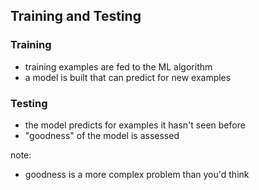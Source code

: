 ## Training and Testing

### Training
- training examples are fed to the ML algorithm
- a model is built that can predict for new examples

### Testing
- the model predicts for examples it hasn't seen before
- "goodness" of the model is assessed

note:
- goodness is a more complex problem than you'd think
